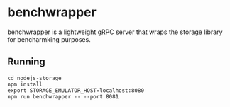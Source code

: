 # benchwrapper

benchwrapper is a lightweight gRPC server that wraps the storage library for
bencharmking purposes.

## Running

```
cd nodejs-storage
npm install
export STORAGE_EMULATOR_HOST=localhost:8080
npm run benchwrapper -- --port 8081
```